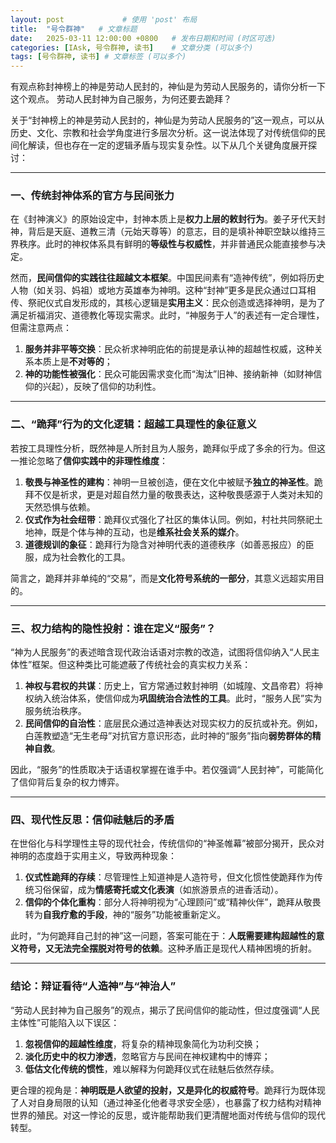 ```yaml
---
layout: post             # 使用 'post' 布局
title:  "号令群神"   # 文章标题
date:   2025-03-11 12:00:00 +0800   # 发布日期和时间 (时区可选)
categories: [IAsk, 号令群神, 读书]    # 文章分类 (可以多个)
tags: [号令群神, 读书] # 文章标签 (可以多个)
---
```


有观点称封神榜上的神是劳动人民封的，神仙是为劳动人民服务的，请你分析一下这个观点。 劳动人民封神为自己服务，为何还要去跪拜？




关于“封神榜上的神是劳动人民封的，神仙是为劳动人民服务的”这一观点，可以从历史、文化、宗教和社会学角度进行多层次分析。这一说法体现了对传统信仰的民间化解读，但也存在一定的逻辑矛盾与现实复杂性。以下从几个关键角度展开探讨：

---

### **一、传统封神体系的官方与民间张力**
在《封神演义》的原始设定中，封神本质上是**权力上层的敕封行为**。姜子牙代天封神，背后是天庭、道教三清（元始天尊等）的意志，目的是填补神职空缺以维持三界秩序。此时的神权体系具有鲜明的**等级性与权威性**，并非普通民众能直接参与决定。

然而，**民间信仰的实践往往超越文本框架**。中国民间素有“造神传统”，例如将历史人物（如关羽、妈祖）或地方英雄奉为神明。这种“封神”更多是民众通过口耳相传、祭祀仪式自发形成的，其核心逻辑是**实用主义**：民众创造或选择神明，是为了满足祈福消灾、道德教化等现实需求。此时，“神服务于人”的表述有一定合理性，但需注意两点：
1. **服务并非平等交换**：民众祈求神明庇佑的前提是承认神的超越性权威，这种关系本质上是**不对等的**；
2. **神的功能性被强化**：民众可能因需求变化而“淘汰”旧神、接纳新神（如财神信仰的兴起），反映了信仰的功利性。

---

### **二、“跪拜”行为的文化逻辑：超越工具理性的象征意义**
若按工具理性分析，既然神是人所封且为人服务，跪拜似乎成了多余的行为。但这一推论忽略了**信仰实践中的非理性维度**：
1. **敬畏与神圣性的建构**：神明一旦被创造，便在文化中被赋予**独立的神圣性**。跪拜不仅是祈求，更是对超自然力量的敬畏表达，这种敬畏感源于人类对未知的天然恐惧与依赖。
2. **仪式作为社会纽带**：跪拜仪式强化了社区的集体认同。例如，村社共同祭祀土地神，既是个体与神的互动，也是**维系社会关系的媒介**。
3. **道德规训的象征**：跪拜行为隐含对神明代表的道德秩序（如善恶报应）的臣服，成为社会教化的工具。

简言之，跪拜并非单纯的“交易”，而是**文化符号系统的一部分**，其意义远超实用目的。

---

### **三、权力结构的隐性投射：谁在定义“服务”？**
“神为人民服务”的表述暗含现代政治话语对宗教的改造，试图将信仰纳入“人民主体性”框架。但这种类比可能遮蔽了传统社会的真实权力关系：
1. **神权与君权的共谋**：历史上，官方常通过敕封神明（如城隍、文昌帝君）将神权纳入统治体系，使信仰成为**巩固统治合法性的工具**。此时，“服务人民”实为服务统治秩序。
2. **民间信仰的自治性**：底层民众通过造神表达对现实权力的反抗或补充。例如，白莲教塑造“无生老母”对抗官方意识形态，此时神的“服务”指向**弱势群体的精神自救**。

因此，“服务”的性质取决于话语权掌握在谁手中。若仅强调“人民封神”，可能简化了信仰背后复杂的权力博弈。

---

### **四、现代性反思：信仰祛魅后的矛盾**
在世俗化与科学理性主导的现代社会，传统信仰的“神圣帷幕”被部分揭开，民众对神明的态度趋于实用主义，导致两种现象：
1. **仪式性跪拜的存续**：尽管理性上知道神是人造符号，但文化惯性使跪拜作为传统习俗保留，成为**情感寄托或文化表演**（如旅游景点的进香活动）。
2. **信仰的个体化重构**：部分人将神明视为“心理顾问”或“精神伙伴”，跪拜从敬畏转为**自我疗愈的手段**，神的“服务”功能被重新定义。

此时，“为何跪拜自己封的神”这一问题，答案可能在于：**人既需要建构超越性的意义符号，又无法完全摆脱对符号的依赖**。这种矛盾正是现代人精神困境的折射。

---

### **结论：辩证看待“人造神”与“神治人”**
“劳动人民封神为自己服务”的观点，揭示了民间信仰的能动性，但过度强调“人民主体性”可能陷入以下误区：
1. **忽视信仰的超越性维度**，将复杂的精神现象简化为功利交换；
2. **淡化历史中的权力渗透**，忽略官方与民间在神权建构中的博弈；
3. **低估文化传统的惯性**，难以解释为何跪拜仪式在祛魅后依然存续。

更合理的视角是：**神明既是人欲望的投射，又是异化的权威符号**。跪拜行为既体现了人对自身局限的认知（通过神圣化他者寻求安全感），也暴露了权力结构对精神世界的殖民。对这一悖论的反思，或许能帮助我们更清醒地面对传统与信仰的现代转型。